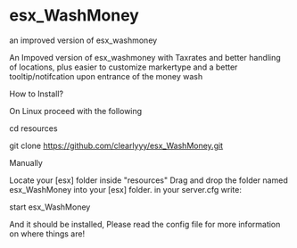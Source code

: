 # esx_WashMoney
an improved version of esx_washmoney


An Impoved version of esx_washmoney with Taxrates and better handling of locations, plus easier
to customize markertype and a better tooltip/notifcation upon entrance of the money wash

How to Install?

On Linux proceed with the following

cd resources

git clone https://github.com/clearlyyy/esx_WashMoney.git

Manually

Locate your [esx] folder inside "resources"
Drag and drop the folder named esx_WashMoney into your [esx] folder.
in your server.cfg write:

start esx_WashMoney

And it should be installed, Please read the config file for more information on where things are!
